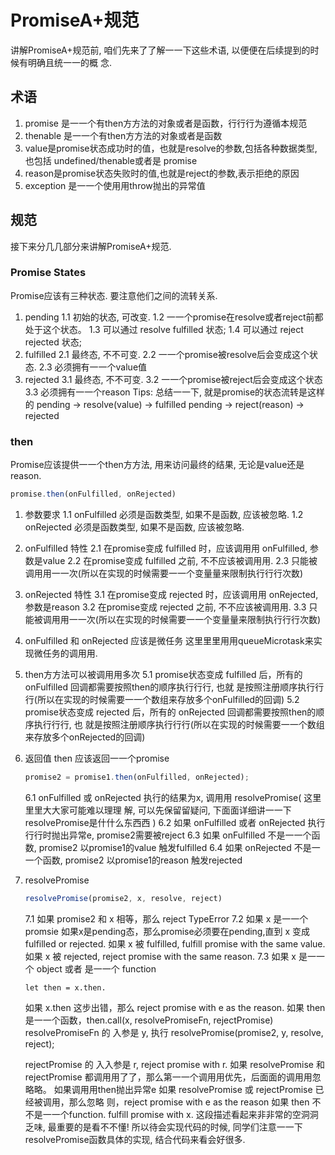 # PromiseA+规范
讲解PromiseA+规范前, 咱们先来了了解⼀一下这些术语, 以便便在后续提到的时候有明确且统⼀一的概
念. 
## 术语
1. promise 是⼀一个有then⽅方法的对象或者是函数，⾏行行为遵循本规范
2. thenable 是⼀一个有then⽅方法的对象或者是函数
3. value是promise状态成功时的值，也就是resolve的参数,包括各种数据类型,也包括
undefined/thenable或者是 promise
4. reason是promise状态失败时的值,也就是reject的参数,表示拒绝的原因
5. exception 是⼀一个使⽤用throw抛出的异常值
## 规范
接下来分⼏几部分来讲解PromiseA+规范.


### Promise States
Promise应该有三种状态. 要注意他们之间的流转关系.
1. pending
    1.1 初始的状态, 可改变.
    1.2 ⼀一个promise在resolve或者reject前都处于这个状态。 
    1.3 可以通过 resolve fulfilled 状态;
    1.4 可以通过 reject rejected 状态;
2. fulfilled
    2.1 最终态, 不不可变.
    2.2 ⼀一个promise被resolve后会变成这个状态. 
    2.3 必须拥有⼀一个value值
3. rejected
    3.1 最终态, 不不可变.
    3.2 ⼀一个promise被reject后会变成这个状态 
    3.3 必须拥有⼀一个reason
    Tips: 总结⼀一下, 就是promise的状态流转是这样的 
    pending -> resolve(value) -> fulfilled
    pending -> reject(reason) -> rejected

### then
Promise应该提供⼀一个then⽅方法, 用来访问最终的结果, 无论是value还是reason.
```js
promise.then(onFulfilled, onRejected)
```
1. 参数要求
    1.1 onFulfilled 必须是函数类型, 如果不是函数, 应该被忽略.
    1.2 onRejected 必须是函数类型, 如果不是函数, 应该被忽略. 
2. onFulfilled 特性
    2.1 在promise变成 fulfilled 时，应该调⽤用 onFulfilled, 参数是value
    2.2 在promise变成 fulfilled 之前, 不不应该被调⽤用.
    2.3 只能被调⽤用⼀一次(所以在实现的时候需要⼀一个变量量来限制执⾏行行次数)
3. onRejected 特性
    3.1 在promise变成 rejected 时，应该调⽤用 onRejected, 参数是reason 
    3.2 在promise变成 rejected 之前, 不不应该被调⽤用. 
    3.3 只能被调⽤用⼀一次(所以在实现的时候需要⼀一个变量量来限制执⾏行行次数) 
4. onFulfilled 和 onRejected 应该是微任务
    这⾥里里⽤用queueMicrotask来实现微任务的调⽤用. 
5. then⽅方法可以被调⽤用多次
    5.1 promise状态变成 fulfilled 后，所有的 onFulfilled 回调都需要按照then的顺序执⾏行行, 也就 是按照注册顺序执⾏行行(所以在实现的时候需要⼀一个数组来存放多个onFulfilled的回调)
    5.2 promise状态变成 rejected 后，所有的 onRejected 回调都需要按照then的顺序执⾏行行, 也 就是按照注册顺序执⾏行行(所以在实现的时候需要⼀一个数组来存放多个onRejected的回调)
6. 返回值
    then 应该返回⼀一个promise
    ```js
    promise2 = promise1.then(onFulfilled, onRejected);
    ```

    6.1 onFulfilled 或 onRejected 执⾏的结果为x, 调⽤用 resolvePromise( 这⾥里里⼤大家可能难以理理 解, 可以先保留留疑问, 下⾯面详细讲⼀一下resolvePromise是什什么东⻄西 )
    6.2 如果 onFulfilled 或者 onRejected 执⾏行行时抛出异常e, promise2需要被reject 
    6.3 如果 onFulfilled 不是⼀一个函数, promise2 以promise1的value 触发fulfilled 
    6.4 如果 onRejected 不是⼀一个函数, promise2 以promise1的reason 触发rejected
7. resolvePromise
    ```js
    resolvePromise(promise2, x, resolve, reject)
    ```
    7.1 如果 promise2 和 x 相等，那么 reject TypeError 
    7.2 如果 x 是⼀一个 promsie
    如果x是pending态，那么promise必须要在pending,直到 x 变成 fulfilled or rejected. 如果 x 被 fulfilled, fulfill promise with the same value.
    如果 x 被 rejected, reject promise with the same reason.
    7.3 如果 x 是⼀一个 object 或者 是⼀一个 function
    ```
    let then = x.then.
    ```
    如果 x.then 这步出错，那么 reject promise with e as the reason. 如果 then 是⼀一个函数，then.call(x, resolvePromiseFn, rejectPromise)
          resolvePromiseFn 的 ⼊参是 y, 执⾏ resolvePromise(promise2, y, resolve, reject);

    rejectPromise 的 ⼊入参是 r, reject promise with r.
    如果 resolvePromise 和 rejectPromise 都调⽤用了了，那么第⼀一个调⽤用优先，后⾯面的调⽤用忽 略略。
    如果调⽤用then抛出异常e
    如果 resolvePromise 或 rejectPromise 已经被调⽤，那么忽略 则，reject promise with e as the reason
    如果 then 不不是⼀一个function. fulfill promise with x.
    这段描述看起来⾮非常的空洞洞乏味, 最重要的是看不不懂! 所以待会实现代码的时候, 同学们注意⼀一下resolvePromise函数具体的实现, 结合代码来看会好很多.